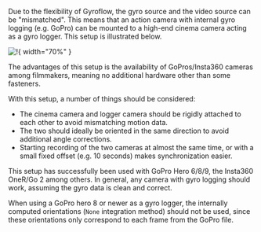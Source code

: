 Due to the flexibility of Gyroflow, the gyro source and the video source can be "mismatched". This means that an action camera with internal gyro logging (e.g. GoPro) can be mounted to a high-end cinema camera acting as a gyro logger. This setup is illustrated below.


![!](img/gopro_logger.jpg){ width="70%" }


The advantages of this setup is the availability of GoPros/Insta360 cameras among filmmakers, meaning no additional hardware other than some fasteners.


With this setup, a number of things should be considered:

* The cinema camera and logger camera should be rigidly attached to each other to avoid mismatching motion data.
* The two should ideally be oriented in the same direction to avoid additional angle corrections.
* Starting recording of the two cameras at almost the same time, or with a small fixed offset (e.g. 10 seconds) makes synchronization easier.

This setup has successfully been used with GoPro Hero 6/8/9, the Insta360 OneR/Go 2 among others. In general, any camera with gyro logging should work, assuming the gyro data is clean and correct.

When using a GoPro hero 8 or newer as a gyro logger, the internally computed orientations (`None` integration method) should not be used, since these orientations only correspond to each frame from the GoPro file.